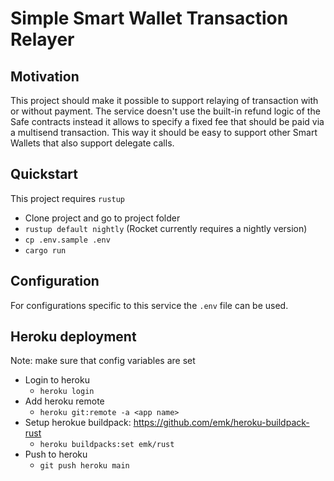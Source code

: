 # Simple Smart Wallet Transaction Relayer

## Motivation

This project should make it possible to support relaying of transaction with or without payment. The service doesn't use the built-in refund logic of the Safe contracts instead it allows to specify a fixed fee that should be paid via a multisend transaction. This way it should be easy to support other Smart Wallets that also support delegate calls.

## Quickstart

This project requires `rustup`

- Clone project and go to project folder
- `rustup default nightly` (Rocket currently requires a nightly version)
- `cp .env.sample .env`
- `cargo run`

## Configuration

For configurations specific to this service the `.env` file can be used.

## Heroku deployment

Note: make sure that config variables are set

- Login to heroku
  - `heroku login`
- Add heroku remote
  - `heroku git:remote -a <app name>`
- Setup herokue buildpack: https://github.com/emk/heroku-buildpack-rust
  - `heroku buildpacks:set emk/rust`
- Push to heroku
  - `git push heroku main`
